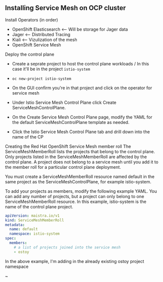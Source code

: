 ## Installing Service Mesh on OCP cluster

Install Operators (in order)
-  OpenShift Elasticsearch  <-- Will be storage for Jager data
-  Jager <-- Distributed Tracing
-  Kiali <-- Vizulization of the mesh
-  OpenShift Service Mesh

Deploy the control plane
- Create a seprate project to host the control plane workloads / In this case it'll be in the project ```istio-system```
- ```oc new-project istio-system```

- On the GUI confirm you're in that project and click on the operator for service mesh
- Under Istio Service Mesh Control Plane click Create ServiceMeshControlPlane.
- On the Create Service Mesh Control Plane page, modify the YAML for the default ServiceMeshControlPlane template as needed.

- Click the Istio Service Mesh Control Plane tab and drill down into the name of the CP

Creating the Red Hat OpenShift Service Mesh member roll
The ServiceMeshMemberRoll lists the projects that belong to the control plane. Only projects listed in the ServiceMeshMemberRoll are affected by the control plane. A project does not belong to a service mesh until you add it to the member roll for a particular control plane deployment.

You must create a ServiceMeshMemberRoll resource named default in the same project as the ServiceMeshControlPlane, for example istio-system.

To add your projects as members, modify the following example YAML. You can add any number of projects, but a project can only belong to one ServiceMeshMemberRoll resource. In this example, istio-system is the name of the control plane project.

```yml
apiVersion: maistra.io/v1
kind: ServiceMeshMemberRoll
metadata:
  name: default
  namespace: istio-system
spec:
  members:
    # a list of projects joined into the service mesh
    - ostoy
```

In the above example, I'm adding in the already existing ostoy project namespace

~
    
